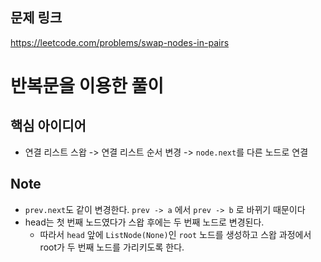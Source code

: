 ## 문제 링크
https://leetcode.com/problems/swap-nodes-in-pairs

# 반복문을 이용한 풀이
## 핵심 아이디어
- 연결 리스트 스왑 -> 연결 리스트 순서 변경 -> `node.next`를 다른 노드로 연결

## Note
- `prev.next`도 같이 변경한다. `prev -> a` 에서 `prev -> b` 로 바뀌기 때문이다
- head는 첫 번째 노드였다가 스왑 후에는 두 번째 노드로 변경된다.
  - 따라서 `head` 앞에 `ListNode(None)`인 `root` 노드를 생성하고 스왑 과정에서 root가 두 번째 노드를 가리키도록 한다.